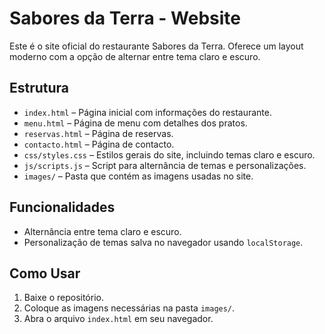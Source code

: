# Sabores da Terra - Website

Este é o site oficial do restaurante Sabores da Terra. Oferece um layout moderno com a opção de alternar entre tema claro e escuro.

## Estrutura

- `index.html` – Página inicial com informações do restaurante.
- `menu.html` – Página de menu com detalhes dos pratos.
- `reservas.html` – Página de reservas.
- `contacto.html` – Página de contacto.
- `css/styles.css` – Estilos gerais do site, incluindo temas claro e escuro.
- `js/scripts.js` – Script para alternância de temas e personalizações.
- `images/` – Pasta que contém as imagens usadas no site.

## Funcionalidades

- Alternância entre tema claro e escuro.
- Personalização de temas salva no navegador usando `localStorage`.

## Como Usar

1. Baixe o repositório.
2. Coloque as imagens necessárias na pasta `images/`.
3. Abra o arquivo `index.html` em seu navegador.
